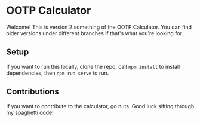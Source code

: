 # OOTP Calculator

Welcome! This is version 2.something of the OOTP Calculator. You can find older versions under different branches if that's what you're looking for.

## Setup

If you want to run this locally, clone the repo, call `npm install` to install dependencies, then `npm run serve` to run.

## Contributions

If you want to contribute to the calculator, go nuts. Good luck sifting through my spaghetti code!
